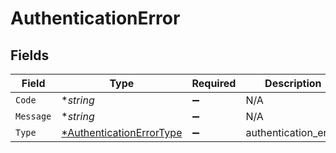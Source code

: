 # AuthenticationError


## Fields

| Field                                                                      | Type                                                                       | Required                                                                   | Description                                                                |
| -------------------------------------------------------------------------- | -------------------------------------------------------------------------- | -------------------------------------------------------------------------- | -------------------------------------------------------------------------- |
| `Code`                                                                     | **string*                                                                  | :heavy_minus_sign:                                                         | N/A                                                                        |
| `Message`                                                                  | **string*                                                                  | :heavy_minus_sign:                                                         | N/A                                                                        |
| `Type`                                                                     | [*AuthenticationErrorType](../../models/shared/authenticationerrortype.md) | :heavy_minus_sign:                                                         | authentication_error                                                       |